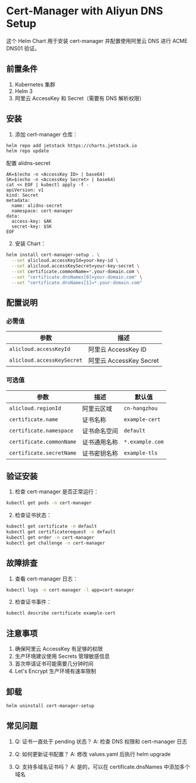 # Cert-Manager with Aliyun DNS Setup

这个 Helm Chart 用于安装 cert-manager 并配置使用阿里云 DNS 进行 ACME DNS01 验证。

## 前置条件

1. Kubernetes 集群
2. Helm 3
3. 阿里云 AccessKey 和 Secret（需要有 DNS 解析权限）

## 安装

1. 添加 cert-manager 仓库：
```bash
helm repo add jetstack https://charts.jetstack.io
helm repo update
```


配置 alidns-secret

```
AK=$(echo -n <AccessKey ID> | base64)
SK=$(echo -n <AccessKey Secret> | base64)
cat << EOF | kubectl apply -f -
apiVersion: v1
kind: Secret
metadata:
  name: alidns-secret
  namespace: cert-manager
data:
  access-key: $AK
  secret-key: $SK
EOF
```

2. 安装 Chart：
```bash
helm install cert-manager-setup . \
  --set alicloud.accessKeyId=your-key-id \
  --set alicloud.accessKeySecret=your-key-secret \
  --set certificate.commonName=*.your-domain.com \
  --set "certificate.dnsNames[0]=your-domain.com" \
  --set "certificate.dnsNames[1]=*.your-domain.com"
```

## 配置说明

### 必需值

| 参数 | 描述 |
|------|------|
| `alicloud.accessKeyId` | 阿里云 AccessKey ID |
| `alicloud.accessKeySecret` | 阿里云 AccessKey Secret |

### 可选值

| 参数 | 描述 | 默认值 |
|------|------|--------|
| `alicloud.regionId` | 阿里云区域 | `cn-hangzhou` |
| `certificate.name` | 证书名称 | `example-cert` |
| `certificate.namespace` | 证书命名空间 | `default` |
| `certificate.commonName` | 证书通用名称 | `*.example.com` |
| `certificate.secretName` | 证书密钥名称 | `example-tls` |

## 验证安装

1. 检查 cert-manager 是否正常运行：
```bash
kubectl get pods -n cert-manager
```

2. 检查证书状态：
```bash
kubectl get certificate -n default
kubectl get certificaterequest -n default
kubectl get order -n cert-manager
kubectl get challenge -n cert-manager
```

## 故障排查

1. 查看 cert-manager 日志：
```bash
kubectl logs -n cert-manager -l app=cert-manager
```

2. 检查证书事件：
```bash
kubectl describe certificate example-cert
```

## 注意事项

1. 确保阿里云 AccessKey 有足够的权限
2. 生产环境建议使用 Secrets 管理敏感信息
3. 首次申请证书可能需要几分钟时间
4. Let's Encrypt 生产环境有速率限制

## 卸载

```bash
helm uninstall cert-manager-setup
```

## 常见问题

1. Q: 证书一直处于 pending 状态？
   A: 检查 DNS 权限和 cert-manager 日志

2. Q: 如何更新证书配置？
   A: 修改 values.yaml 后执行 helm upgrade

3. Q: 支持多域名证书吗？
   A: 是的，可以在 certificate.dnsNames 中添加多个域名 